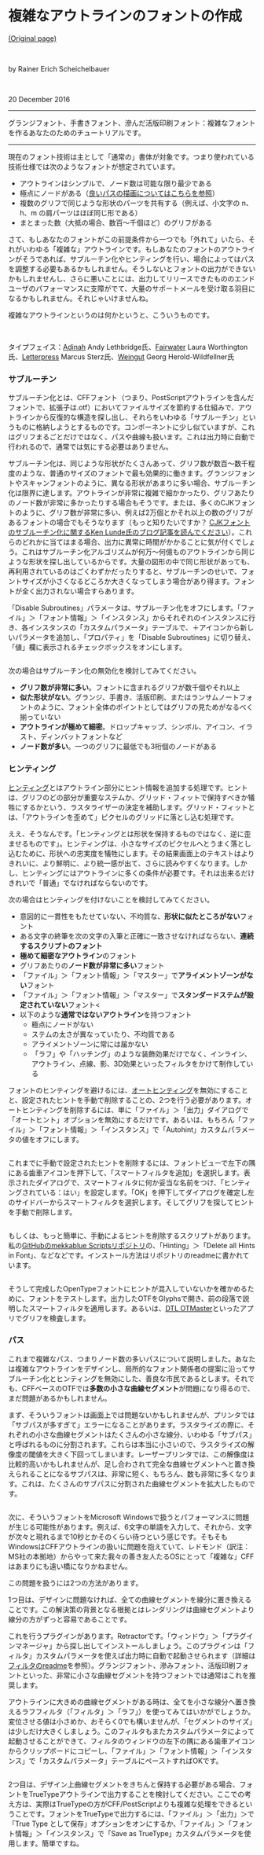 # 複雑なアウトラインのフォントの作成

[(Original page)](https://glyphsapp.com/learn/creating-fonts-with-complex-outlines)  

<br />

by Rainer Erich Scheichelbauer  

<br />

20 December 2016

********

グランジフォント、手書きフォント、滲んだ活版印刷フォント：複雑なフォントを作るあなたのためのチュートリアルです。

********

現在のフォント技術は主として「通常の」書体が対象です。つまり使われている技術仕様では次のようなフォントが想定されています。  

* アウトラインはシンプルで、ノード数は可能な限り最少である
* 極点にノードがある（[良いパスの描画についてはこちらを参照](https://glyphsapp.com/tutorials/drawing-good-paths)）
* 複数のグリフで同じような形状のパーツを共有する（例えば、小文字の n、h、m の肩パーツはほぼ同じ形である）
* まとまった数（大抵の場合、数百〜千個ほど）のグリフがある

さて、もしあなたのフォントがこの前提条件から一つでも「外れて」いたら、それがいわゆる「複雑な」アウトラインです。もしあなたのフォントのアウトラインがそうであれば、サブルーチン化やヒンティングを行い、場合によってはパスを調整する必要もあるかもしれません。そうしないとフォントの出力ができないかもしれませんし、さらに悪いことには、出力してリリースできたもののエンドユーザのパフォーマンスに支障がでて、大量のサポートメールを受け取る羽目になるかもしれません。それじゃいけませんね。  

複雑なアウトラインというのは何かというと、こういうものです。  

<img alt="" src="https://glyphsapp.com/media/pages/learn/creating-fonts-with-complex-outlines/dd1eb73526-1605628244/adinah.png">

<img alt="" src="https://glyphsapp.com/media/pages/learn/creating-fonts-with-complex-outlines/3cf594dd98-1605628244/fairwater.png">

<img alt="" src="https://glyphsapp.com/media/pages/learn/creating-fonts-with-complex-outlines/c448017852-1605628244/letterpress.png">

<img alt="" src="https://glyphsapp.com/media/pages/learn/creating-fonts-with-complex-outlines/a8d1f420bd-1605628244/weingut.png">

タイプフェイス：[Adinah](http://handfoundry.com/work/#/adinah/) Andy Lethbridge氏、[Fairwater](http://lauraworthingtontype.com/family/fairwater-collection/) Laura Worthington氏、[Letterpress](http://www.facetype.org/?font=letterpress) Marcus Sterz氏、[Weingut](http://www.facetype.org/?font=weingut) Georg Herold-Wildfellner氏

### サブルーチン

サブルーチン化とは、CFFフォント（つまり、PostScriptアウトラインを含んだフォントで、拡張子は.otf）においてファイルサイズを節約する仕組みで、アウトラインから反復的な構造を探し出し、それらをいわゆる「サブルーチン」というものに格納しようとするものです。コンポーネントに少し似ていますが、これはグリフまるごとだけではなく、パスや曲線も扱います。これは出力時に自動で行われるので、通常では気にする必要はありません。  

サブルーチン化は、同じような形状がたくさんあって、グリフ数が数百〜数千程度のような、普通のサイズのフォントで最も効果的に働きます。グランジフォントやスキャンフォントのように、異なる形状があまりに多い場合、サブルーチン化は限界に達します。アウトラインが非常に複雑で細かかったり、グリフあたりのノード数が非常に多かったりする場合もそうです。または、多くのCJKフォントのように、グリフ数が非常に多い、例えば2万個とかそれ以上の数のグリフがあるフォントの場合でもそうなります（もっと知りたいですか？ [CJKフォントのサブルーチン化に関するKen Lunde氏のブログ記事を読んでください](https://blogs.adobe.com/CCJKType/2012/02/subroutinization.html)）。これらのどれかに当てはまる場合、出力に異常に時間がかかることに気が付くでしょう。これはサブルーチン化アルゴリズムが何万～何億ものアウトラインから同じような形状を探し出しているからです。大量の図形の中で同じ形状があっても、再利用されているのはごくわずかだったりすると、サブルーチンのせいで、フォントサイズが小さくなるどころか大きくなってしまう場合があり得ます。フォントが全く出力されない場合すらあります。  

「Disable Subroutines」パラメータは、サブルーチン化をオフにします。「ファイル」＞「フォント情報」＞「インスタンス」からそれぞれのインスタンスに行き、各インスタンスの「カスタムパラメータ」テーブルで、＋アイコンから新しいパラメータを追加し、「プロパティ」を「Disable Subroutines」に切り替え、「値」欄に表示されるチェックボックスをオンにします。  

<img alt="" src="https://glyphsapp.com/media/pages/learn/creating-fonts-with-complex-outlines/3ea3dcf968-1605628244/disablesubroutines.png">

次の場合はサブルーチン化の無効化を検討してみてください。

* **グリフ数が非常に多い**。フォントに含まれるグリフが数千個やそれ以上
* **似た形状がない**。グランジ、手書き、活版印刷、またはランサムノートフォントのように、フォント全体のポイントとしてはグリフの見ためがなるべく揃っていない
* **アウトラインが極めて細密**。ドロップキャップ、シンボル、アイコン、イラスト、ディンバットフォントなど
* **ノード数が多い**。一つのグリフに最低でも3桁個のノードがある

### ヒンティング

[ヒンティング](https://www.glyphsapp.com/tutorials/hinting-manual-postscript-hinting)とはアウトライン部分にヒント情報を追加する処理です。ヒントは、グリフのどの部分が重要なステムか、グリッド・フィットで保持すべきか犠牲にするかという、ラスタライザーの決定を補助します。グリッド・フィットとは、「アウトラインを歪めて」ピクセルのグリッドに落とし込む処理です。  

ええ、そうなんです。「ヒンティングとは形状を保持するものではなく、逆に歪ませるものです」。ヒンティングは、小さなサイズのピクセルへとうまく落とし込むために、形状への忠実度を犠牲にします。その結果画面上のテキストはよりきれいに、より鮮明に、より統一感が出て、さらに読みやすくなります。しかし、ヒンティングにはアウトラインに多くの条件が必要です。それは出来るだけきれいで「普通」でなければならないのです。  

次の場合はヒンティングを付けないことを検討してみてください。

* 意図的に一貫性をもたせていない、不均質な、**形状に似たところがない**フォント
* ある文字の終筆を次の文字の入筆と正確に一致させなければならない、**連続するスクリプトのフォント**
* **極めて細密なアウトライン**のフォント
* グリフあたりの**ノード数が非常に多い**フォント
* 「ファイル」＞「フォント情報」＞「マスター」で**アライメントゾーンがない**フォント
* 「ファイル」＞「フォント情報」＞「マスター」で**スタンダードステムが設定されていない**フォント<
* 以下のような**通常ではないアウトライン**を持つフォント
    * 極点にノードがない</li>
    * ステムの太さが異なっていたり、不均質である</li>
    * アライメントゾーンに常には届かない</li>
    * 「ラフ」や「ハッチング」のような装飾効果だけでなく、インライン、アウトライン、点線、影、3D効果といったフィルタをかけて制作している

フォントのヒンティングを避けるには、[オートヒンティング](https://www.glyphsapp.com/tutorials/hinting-postscript-autohinting)を無効にすることと、設定されたヒントを手動で削除することの、2つを行う必要があります。オートヒンティングを削除するには、単に「ファイル」＞「出力」ダイアログで「オートヒント」オプションを無効にするだけです。あるいは、もちろん「ファイル」＞「フォント情報」＞「インスタンス」で「Autohint」カスタムパラメータの値をオフにします。  

<img alt="" src="https://glyphsapp.com/media/pages/learn/creating-fonts-with-complex-outlines/af0117a245-1605628244/autohintingoff.png">

これまでに手動で設定されたヒントを削除するには、フォントビューで左下の隅にある歯車アイコンを押下して、「スマートフィルタを追加」を選択します。表示されたダイアログで、スマートフィルタに何か妥当な名前をつけ、「ヒンティングされている：はい」を設定します。「OK」を押下してダイアログを確定し左のサイドバーからスマートフィルタを選択します。そしてグリフを探してヒントを手動で削除します。  

<img alt="" src="https://glyphsapp.com/media/pages/learn/creating-fonts-with-complex-outlines/54e0417f3c-1605628244/glyphswithhints.png">

もしくは、もっと簡単に、手動によるヒントを削除するスクリプトがあります。私の[GitHubのmekkablue Scriptsリポジトリ](https://github.com/mekkablue/Glyphs-Scripts/)の、「Hinting」＞「Delete all Hints in Font」、などなどです。インストール方法はリポジトリのreadmeに書かれています。  

<img alt="" src="https://glyphsapp.com/media/pages/learn/creating-fonts-with-complex-outlines/3b2b870441-1605628244/hintingscripts.png">

そうして完成したOpenTypeフォントにヒントが混入していないかを確かめるために、フォントをテストします。出力したOTFをGlyphsで開き、前の段落で説明したスマートフィルタを適用します。あるいは、[DTL OTMaster](http://fontmaster.nl)といったアプリでグリフを検査します。

### パス

これまで複雑なパス、つまりノード数の多いパスについて説明しました。あなたは複雑なアウトラインをデザインし、局所的なフォント関係者の提案に沿ってサブルーチン化とヒンティングを無効にした、善良な市民であるとします。それでも、CFFベースのOTFでは**多数の小さな曲線セグメント**が問題になり得るので、まだ問題があるかもしれません。  

まず、そういうフォントは画面上では問題ないかもしれませんが、プリンタでは「サブパスが多すぎて」エラーになることがあります。ラスタライズの際に、それぞれの小さな曲線セグメントはたくさんの小さな線分、いわゆる「サブパス」と呼ばれるものに分割されます。これらは本当に小さいので、ラスタライズの解像度の閾値を大きく下回ってしまいます。レーザープリンタでは、この解像度は比較的高いかもしれませんが、足し合わされて完全な曲線セグメントへと置き換えられることになるサブパスは、非常に短く、もちろん、数も非常に多くなります。これは、たくさんのサブパスに分割された曲線セグメントを拡大したものです。  

<img alt="" src="https://glyphsapp.com/media/pages/learn/creating-fonts-with-complex-outlines/b3e7208123-1605628244/subpaths.png">

次に、そういうフォントをMicrosoft Windowsで扱うとパフォーマンスに問題が生じる可能性があります。例えば、6文字の単語を入力して、それから、文字が次々と現れるまで10秒とかそのくらい待つという感じです。そもそもWindowsはCFFアウトラインの扱いに問題を抱えていて、レドモンド（訳注：MS社の本拠地）からやって来た我々の善き友人たるOSにとって「複雑な」CFFはあまりにも遠い橋になりかねません。  

この問題を扱うには2つの方法があります。  

1つ目は、デザインに問題なければ、全ての曲線セグメントを線分に置き換えることです。この解決策の背景となる根拠とはレンダリングは曲線セグメントより線分の方がずっと容易であることです。  

これを行うプラグインがあります。Retractorです。「ウィンドウ」＞「プラグインマネージャ」から探し出してインストールしましょう。このプラグインは「フィルタ」カスタムパラメータを使えば出力時に自動で起動させられます（詳細は[フィルタのreadme](https://github.com/mekkablue/Retractor)を参照）。グランジフォント、滲みフォント、活版印刷フォントといった、非常に小さな曲線セグメントを持つフォントでは通常はこれを推奨します。  

アウトラインに大きめの曲線セグメントがある時は、全てを小さな線分へ置き換えるラフフィルタ（「フィルタ」＞「ラフ」）を使ってみてはいかがでしょうか。変位させる値は小さめか、おそらく0でも構いませんが、「セグメントのサイズ」は少しだけ大きくしましょう。このフィルタもまたカスタムパラメータによって起動させることができて、フィルタのウィンドウの左下の隅にある歯車アイコンからクリップボードにコピーし、「ファイル」＞「フォント情報」＞「インスタンス」で「カスタムパラメータ」テーブルにペーストすればOKです。  

<img alt="" src="https://glyphsapp.com/media/pages/learn/creating-fonts-with-complex-outlines/fa378c1989-1605628244/roughen.png">

2つ目は、デザイン上曲線セグメントをきちんと保持する必要がある場合、フォントをTrueTypeアウトラインで出力することを検討してください。ここでの考え方は、実際はTrueTypeの方がCFF/PostScriptよりも複雑な処理をできるということです。フォントをTrueTypeで出力するには、「ファイル」＞「出力」＞で「True Type として保存」オプションをオンにするか、「ファイル」＞「フォント情報」＞「インスタンス」で「Save as TrueType」カスタムパラメータを使用します。簡単ですね。